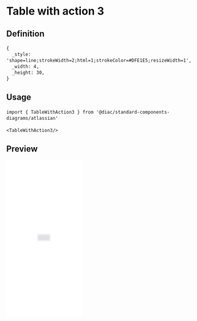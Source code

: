 # Table with action 3

## Definition

```
{
  _style: 'shape=line;strokeWidth=2;html=1;strokeColor=#DFE1E5;resizeWidth=1',
  _width: 4,
  _height: 30,
}
```

## Usage

```
import { TableWithAction3 } from '@diac/standard-components-diagrams/atlassian'

<TableWithAction3/>
```

## Preview

<img src="./table-with-action-3.png" width="200"/>
